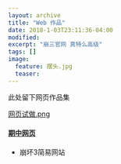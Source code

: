 ```yaml
---
layout: archive
title: "Web 作品"
date: 2018-1-03T23:11:36-04:00
modified:
excerpt: "崩三官网 真特么高级"
tags: []
image: 
  feature: 摆头.jpg
  teaser:
---
```


此处留下网页作品集


[网页试做.png](https://i.loli.net/2018/01/06/5a50dd26cd5e1.png)
#### [期中网页](https://kusumuxi.github.io/portfolio/期中网页)
- 崩坏3简易网站
